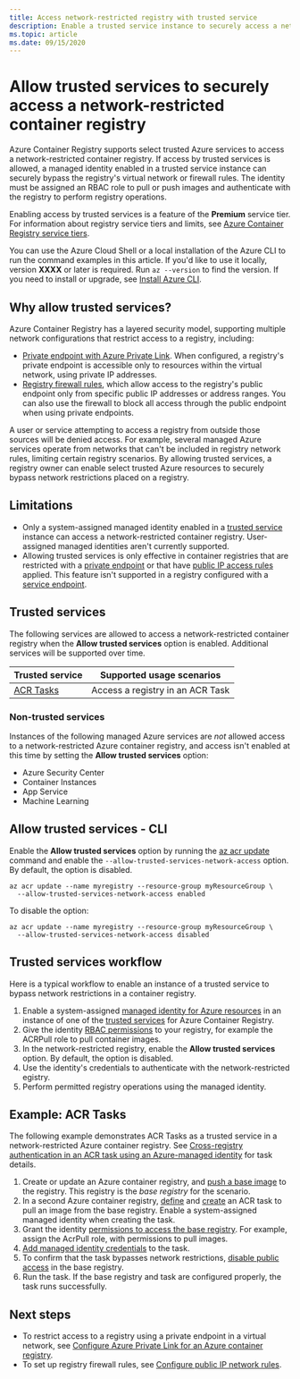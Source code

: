 ```yaml
---
title: Access network-restricted registry with trusted service
description: Enable a trusted service instance to securely access a network-restricted container registry using a system-assigned managed identity 
ms.topic: article
ms.date: 09/15/2020
---
```


# Allow trusted services to securely access a network-restricted container registry

Azure Container Registry supports select trusted Azure services to access a network-restricted container registry. If access by trusted services is allowed, a managed identity enabled in a trusted service instance can securely bypass the registry's virtual network or firewall rules. The identity must be assigned an RBAC role to pull or push images and authenticate with the registry to perform registry operations.

Enabling access by trusted services is a feature of the **Premium** service tier. For information about registry service tiers and limits, see [Azure Container Registry service tiers](container-registry-skus.md).

You can use the Azure Cloud Shell or a local installation of the Azure CLI to run the command examples in this article. If you'd like to use it locally, version **XXXX** or later is required. Run `az --version` to find the version. If you need to install or upgrade, see [Install Azure CLI](/cli/azure/install-azure-cli).

## Why allow trusted services?

Azure Container Registry has a layered security model, supporting multiple network configurations that restrict access to a registry, including:

* [Private endpoint with Azure Private Link](container-registry-private-link.md). When configured, a registry's private endpoint is accessible only to resources within the virtual network, using private IP addresses.  
* [Registry firewall rules](container-registry-access-selected-networks.md), which allow access to the registry's public endpoint only from specific public IP addresses or address ranges. You can also use the firewall to block all access through the public endpoint when using private endpoints.

A user or service attempting to access a registry from outside those sources will be denied access. For example, several managed Azure services operate from networks that can't be included in registry network rules, limiting certain registry scenarios. By allowing trusted services, a registry owner can enable select trusted Azure resources to securely bypass network restrictions placed on a registry. 

## Limitations

* Only a system-assigned managed identity enabled in a [trusted service](#trusted-services) instance can access a network-restricted container registry. User-assigned managed identities aren't currently supported.
* Allowing trusted services is only effective in container registries that are restricted with a [private endpoint](container-registry-private-link.md) or that have [public IP access rules](container-registry-access-selected-networks.md) applied. This feature isn't supported in a registry configured with a [service endpoint](container-registry-vnet.md).

## Trusted services

The following services are allowed to access a network-restricted container registry when the **Allow trusted services** option is enabled. Additional services will be supported over time.


|Trusted service  |Supported usage scenarios  |
|---------|---------|
|[ACR Tasks](container-registry-tasks-overview.md)     | Access a registry in an ACR Task        |


### Non-trusted services

Instances of the following managed Azure services are *not* allowed access to a network-restricted Azure container registry, and access isn't enabled at this time by setting the **Allow trusted services** option:

* Azure Security Center
* Container Instances
* App Service
* Machine Learning

## Allow trusted services - CLI

Enable the **Allow trusted services** option by running the [az acr update](/cli/azure/acr#az-acr-update) command and enable the `--allow-trusted-services-network-access` option. By default, the option is disabled. 

```azurecli
az acr update --name myregistry --resource-group myResourceGroup \
  --allow-trusted-services-network-access enabled
```

To disable the option:

```azurecli
az acr update --name myregistry --resource-group myResourceGroup \
  --allow-trusted-services-network-access disabled
```

## Trusted services workflow

Here is a typical workflow to enable an instance of a trusted service to bypass network restrictions in a container registry.

1. Enable a system-assigned [managed identity for Azure resources](../active-directory/managed-identities-azure-resources/overview.md) in an instance of one of the [trusted services](#trusted-services) for Azure Container Registry.
1. Give the identity [RBAC permissions](container-registry-roles.md) to your registry, for example the ACRPull role to pull container images.
1. In the network-restricted registry, enable the **Allow trusted services** option. By default, the option is disabled.
1. Use the identity's credentials to authenticate with the network-restricted egistry. 
1. Perform permitted registry operations using the managed identity.

## Example: ACR Tasks

The following example demonstrates ACR Tasks as a trusted service in a network-restricted Azure container registry. See [Cross-registry authentication in an ACR task using an Azure-managed identity](container-registry-tasks-cross-registry-authentication.md) for task details.

1. Create or update an Azure container registry, and [push a base image](container-registry-tasks-cross-registry-authentication.md#prepare-base-registry) to the registry. This registry is the *base registry* for the scenario.
1. In a second Azure container registry, [define](container-registry-tasks-cross-registry-authentication.md#define-task-steps-in-yaml-file) and [create](container-registry-tasks-cross-registry-authentication.md#option-2-create-task-with-system-assigned-identity) an ACR task to pull an image from the base registry. Enable a system-assigned managed identity when creating the task.
1. Grant the identity [permissions to access the base registry](container-registry-tasks-authentication-managed-identity.md#3-grant-the-identity-permissions-to-access-other-azure-resources). For example, assign the AcrPull role, with permissions to pull images.
1. [Add managed identity credentials](container-registry-tasks-authentication-managed-identity.md#4-optional-add-credentials-to-the-task) to the task.
1. To confirm that the task bypasses network restrictions, [disable public access](container-registry-access-selected-networks.md#disable-public-network-access) in the base registry.
1. Run the task. If the base registry and task are configured properly, the task runs successfully.

## Next steps

* To restrict access to a registry using a private endpoint in a virtual network, see [Configure Azure Private Link for an Azure container registry](container-registry-private-link.md).
* To set up registry firewall rules, see [Configure public IP network rules](container-registry-access-selected-networks.md).
